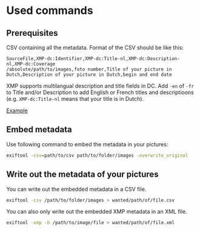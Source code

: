 # Used commands

## Prerequisites

CSV containing all the metadata. Format of the CSV should be like this:

```csv
SourceFile,XMP-dc:Identifier,XMP-dc:Title-nl,XMP-dc:Description-nl,XMP-dc:Coverage
/absolute/path/to/images,foto number,Title of your picture in Dutch,Description of your picture in Dutch,begin and end date
```

XMP supports multilangual description and title fields in DC. Add `-en` of `-fr` to Title and/or Description to add English or French titles and descriptioons (e.g. `XMP-dc:Title-nl` means that your title is in Dutch).

[Example](Exiftool/metadata.csv)

## Embed metadata

Use following command to embed the metadata in your pictures:

```bash
exiftool -csv=path/to/csv path/to/folder/images -overwrite_original
```

## Write out the metadata of your pictures

You can write out the embedded metadata in a CSV file.

```bash
exiftool -csv /path/to/folder/images > wanted/path/of/file.csv
```

You can also only write out the embedded XMP metadata in an XML file.

```bash
exiftool -xmp -b /path/to/image/file > wanted/path/of/file.xml
```